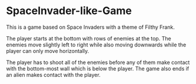 # SpaceInvader-like-Game

This is a game based on Space Invaders with a theme of Filthy Frank.

The player starts at the bottom with rows of enemies at the top. The enemies move slightly left to right while also 
moving downwards while the player can only move horizontally. 

The player has to shoot all of the enemies before any of them make contact with the bottom-most wall which is below the player.
The game also ends if an alien makes contact with the player.
